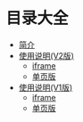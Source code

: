 # 目录大全

* [简介](README.md)
* [使用说明(V2版)]()
  * [iframe](iframe-v2.md)
  * [单页版](onepage-v2.md)
* [使用说明(V1版)]()
  * [iframe](iframe.md)
  * [单页版](onepage.md)